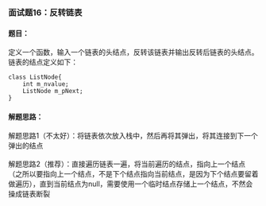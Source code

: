 ### 面试题16：反转链表

#### 题目：
定义一个函数，输入一个链表的头结点，反转该链表并输出反转后链表的头结点。<br/>
链表的结点定义如下：
```
class ListNode{
	int m_nvalue;
	ListNode m_pNext;
}
```


#### 解题思路：
解题思路1（不太好）：将链表依次放入栈中，然后再将其弹出，将其连接到下一个弹出的结点
<br/>
<br/>
解题思路2（推荐）：直接遍历链表一遍，将当前遍历的结点，指向上一个结点（之所以要指向上一个结点，不是下个结点指向当前结点，是因为下个结点要留着做遍历），直到当前结点为null，需要使用一个临时结点存储上一个结点，不然会操成链表断裂<br/>

